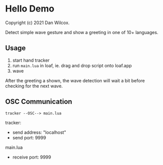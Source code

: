 Hello Demo
==========

Copyright (c) 2021 Dan Wilcox.

Detect simple wave gesture and show a greeting in one of 10+ languages.

Usage
-----

1. start hand tracker
2. run `main.lua` in loaf, ie. drag and drop script onto loaf.app
3. wave

After the greeting a shown, the wave detection will wait a bit before checking for the next wave.

OSC Communication
-----------------

```
tracker --OSC--> main.lua
```

tracker:
* send address: "localhost"
* send port: 9999

main.lua
* receive port: 9999
